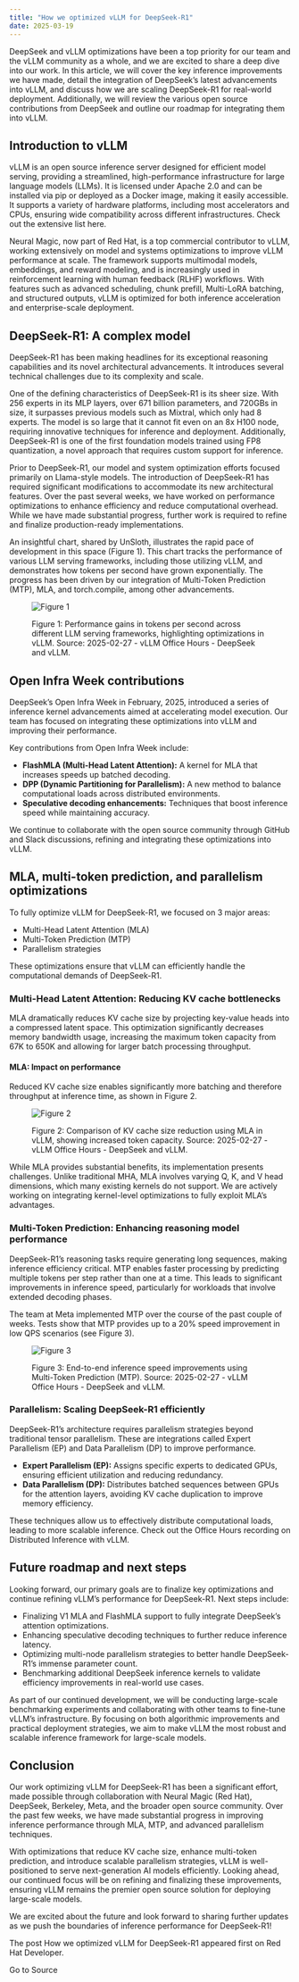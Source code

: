 ```yaml
---
title: "How we optimized vLLM for DeepSeek-R1"
date: 2025-03-19
---
```


DeepSeek and vLLM optimizations have been a top priority for our team and the vLLM community as a whole, and we are excited to share a deep dive into our work. In this article, we will cover the key inference improvements we have made, detail the integration of DeepSeek’s latest advancements into vLLM, and discuss how we are scaling DeepSeek-R1 for real-world deployment. Additionally, we will review the various open source contributions from DeepSeek and outline our roadmap for integrating them into vLLM.

## Introduction to vLLM

vLLM is an open source inference server designed for efficient model serving, providing a streamlined, high-performance infrastructure for large language models (LLMs). It is licensed under Apache 2.0 and can be installed via pip or deployed as a Docker image, making it easily accessible. It supports a variety of hardware platforms, including most accelerators and CPUs, ensuring wide compatibility across different infrastructures. Check out the extensive list here.

Neural Magic, now part of Red Hat, is a top commercial contributor to vLLM, working extensively on model and systems optimizations to improve vLLM performance at scale. The framework supports multimodal models, embeddings, and reward modeling, and is increasingly used in reinforcement learning with human feedback (RLHF) workflows. With features such as advanced scheduling, chunk prefill, Multi-LoRA batching, and structured outputs, vLLM is optimized for both inference acceleration and enterprise-scale deployment.

## DeepSeek-R1: A complex model

DeepSeek-R1 has been making headlines for its exceptional reasoning capabilities and its novel architectural advancements. It introduces several technical challenges due to its complexity and scale.

One of the defining characteristics of DeepSeek-R1 is its sheer size. With 256 experts in its MLP layers, over 671 billion parameters, and 720GBs in size, it surpasses previous models such as Mixtral, which only had 8 experts. The model is so large that it cannot fit even on an 8x H100 node, requiring innovative techniques for inference and deployment. Additionally, DeepSeek-R1 is one of the first foundation models trained using FP8 quantization, a novel approach that requires custom support for inference.

Prior to DeepSeek-R1, our model and system optimization efforts focused primarily on Llama-style models. The introduction of DeepSeek-R1 has required significant modifications to accommodate its new architectural features. Over the past several weeks, we have worked on performance optimizations to enhance efficiency and reduce computational overhead. While we have made substantial progress, further work is required to refine and finalize production-ready implementations.

An insightful chart, shared by UnSloth, illustrates the rapid pace of development in this space (Figure 1). This chart tracks the performance of various LLM serving frameworks, including those utilizing vLLM, and demonstrates how tokens per second have grown exponentially. The progress has been driven by our integration of Multi-Token Prediction (MTP), MLA, and torch.compile, among other advancements.

<figure>

![Figure 1](https://developers.redhat.com/sites/default/files/image3_67.png)

<figcaption>

Figure 1: Performance gains in tokens per second across different LLM serving frameworks, highlighting optimizations in vLLM. Source: 2025-02-27 - vLLM Office Hours - DeepSeek and vLLM.

</figcaption>

</figure>

## Open Infra Week contributions

DeepSeek’s Open Infra Week in February, 2025, introduced a series of inference kernel advancements aimed at accelerating model execution. Our team has focused on integrating these optimizations into vLLM and improving their performance.

Key contributions from Open Infra Week include:

- **FlashMLA (Multi-Head Latent Attention):** A kernel for MLA that increases speeds up batched decoding.
- **DPP (Dynamic Partitioning for Parallelism):** A new method to balance computational loads across distributed environments.
- **Speculative decoding enhancements:** Techniques that boost inference speed while maintaining accuracy.

We continue to collaborate with the open source community through GitHub and Slack discussions, refining and integrating these optimizations into vLLM.

## MLA, multi-token prediction, and parallelism optimizations

To fully optimize vLLM for DeepSeek-R1, we focused on 3 major areas: 

- Multi-Head Latent Attention (MLA)
- Multi-Token Prediction (MTP)
- Parallelism strategies

These optimizations ensure that vLLM can efficiently handle the computational demands of DeepSeek-R1.

### Multi-Head Latent Attention: Reducing KV cache bottlenecks

MLA dramatically reduces KV cache size by projecting key-value heads into a compressed latent space. This optimization significantly decreases memory bandwidth usage, increasing the maximum token capacity from 67K to 650K and allowing for larger batch processing throughput.

#### MLA: Impact on performance

Reduced KV cache size enables significantly more batching and therefore throughput at inference time, as shown in Figure 2.

<figure>

![Figure 2](https://developers.redhat.com/sites/default/files/image_2_3.png)

<figcaption>

Figure 2: Comparison of KV cache size reduction using MLA in vLLM, showing increased token capacity. Source: 2025-02-27 - vLLM Office Hours - DeepSeek and vLLM.

</figcaption>

</figure>

While MLA provides substantial benefits, its implementation presents challenges. Unlike traditional MHA, MLA involves varying Q, K, and V head dimensions, which many existing kernels do not support. We are actively working on integrating kernel-level optimizations to fully exploit MLA’s advantages.

### Multi-Token Prediction: Enhancing reasoning model performance

DeepSeek-R1’s reasoning tasks require generating long sequences, making inference efficiency critical. MTP enables faster processing by predicting multiple tokens per step rather than one at a time. This leads to significant improvements in inference speed, particularly for workloads that involve extended decoding phases.

The team at Meta implemented MTP over the course of the past couple of weeks. Tests show that MTP provides up to a 20% speed improvement in low QPS scenarios (see Figure 3).

<figure>

![Figure 3](https://developers.redhat.com/sites/default/files/image_3_0.png)

<figcaption>

Figure 3: End-to-end inference speed improvements using Multi-Token Prediction (MTP). Source: 2025-02-27 - vLLM Office Hours - DeepSeek and vLLM.

</figcaption>

</figure>

### Parallelism: Scaling DeepSeek-R1 efficiently

DeepSeek-R1’s architecture requires parallelism strategies beyond traditional tensor parallelism. These are integrations called Expert Parallelism (EP) and Data Parallelism (DP) to improve performance.

- **Expert Parallelism (EP):** Assigns specific experts to dedicated GPUs, ensuring efficient utilization and reducing redundancy.
- **Data Parallelism (DP):** Distributes batched sequences between GPUs for the attention layers, avoiding KV cache duplication to improve memory efficiency.

These techniques allow us to effectively distribute computational loads, leading to more scalable inference. Check out the Office Hours recording on Distributed Inference with vLLM.

## Future roadmap and next steps

Looking forward, our primary goals are to finalize key optimizations and continue refining vLLM’s performance for DeepSeek-R1. Next steps include:

- Finalizing V1 MLA and FlashMLA support to fully integrate DeepSeek’s attention optimizations.
- Enhancing speculative decoding techniques to further reduce inference latency.
- Optimizing multi-node parallelism strategies to better handle DeepSeek-R1’s immense parameter count.
- Benchmarking additional DeepSeek inference kernels to validate efficiency improvements in real-world use cases.

As part of our continued development, we will be conducting large-scale benchmarking experiments and collaborating with other teams to fine-tune vLLM’s infrastructure. By focusing on both algorithmic improvements and practical deployment strategies, we aim to make vLLM the most robust and scalable inference framework for large-scale models.

## Conclusion

Our work optimizing vLLM for DeepSeek-R1 has been a significant effort, made possible through collaboration with Neural Magic (Red Hat), DeepSeek, Berkeley, Meta, and the broader open source community. Over the past few weeks, we have made substantial progress in improving inference performance through MLA, MTP, and advanced parallelism techniques.

With optimizations that reduce KV cache size, enhance multi-token prediction, and introduce scalable parallelism strategies, vLLM is well-positioned to serve next-generation AI models efficiently. Looking ahead, our continued focus will be on refining and finalizing these improvements, ensuring vLLM remains the premier open source solution for deploying large-scale models.

We are excited about the future and look forward to sharing further updates as we push the boundaries of inference performance for DeepSeek-R1!

The post How we optimized vLLM for DeepSeek-R1 appeared first on Red Hat Developer.  
  

Go to Source
